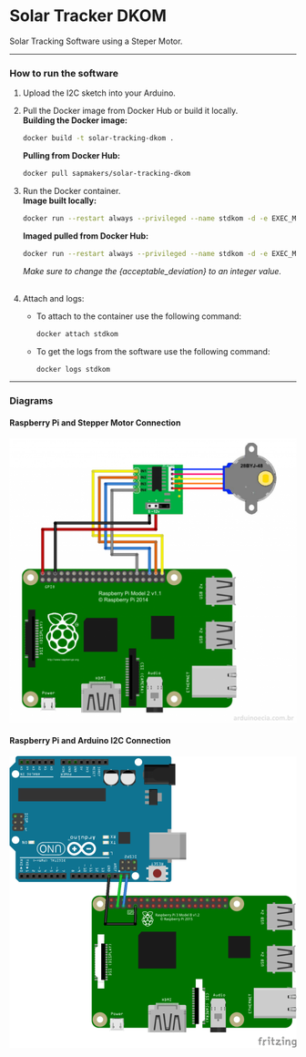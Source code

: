 # Solar Tracker DKOM

Solar Tracking Software using a Steper Motor.

---

### How to run the software

  1. Upload the I2C sketch into your Arduino.

  2. Pull the Docker image from Docker Hub or build it locally.
\
      **Building the Docker image:**

      ``` bash
      docker build -t solar-tracking-dkom .
      ```

      **Pulling from Docker Hub:**

      ``` bash
      docker pull sapmakers/solar-tracking-dkom
      ```

  3. Run the Docker container.
\
      **Image built locally:**

      ``` bash
      docker run --restart always --privileged --name stdkom -d -e EXEC_MODE=PROD -e ACCEPTABLE=DEVIATION={acceptable deviation} solar-tracking-dkom
      ```

      **Imaged pulled from Docker Hub:**

      ```bash
      docker run --restart always --privileged --name stdkom -d -e EXEC_MODE=PROD -e ACCEPTABLE_DEVIATION={acceptable_deviation} sapmakers/solar-tracking-dkom
      ```

      *Make sure to change the {acceptable_deviation} to an integer value.*  
      <br />

  4. Attach and logs:
    <br />
      * To attach to the container use the following command:

        ``` bash
        docker attach stdkom
        ```

      * To get the logs from the software use the following command:

        ``` bash
        docker logs stdkom
        ```

---

### Diagrams

#### Raspberry Pi and Stepper Motor Connection

![Connection between the Raspberry Pi and the Stepper Motor.][rasp-stepper]

[rasp-stepper]: https://github.com/makersmovement-solartracking/solar-tracker-dkom/blob/master/diagrams/raspberry-and-stepper-motor.png "Raspberry and Stepper Motor Connection."

#### Raspberry Pi and Arduino I2C Connection

![I2C Connection between the Raspberry Pi and the Arduino.][rasp-arduino]

[rasp-arduino]: https://github.com/makersmovement-solartracking/solar-tracker-dkom/blob/master/diagrams/raspberry-and-arduino.png "Raspberry and Arduino I2C connection."
